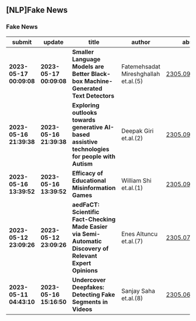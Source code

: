 ## [NLP]Fake News 

### Fake News

| submit | update | title | author | abs | PDF | code | cates | journal |
|---|---|---|---|---|---|---|---|---|
|**2023-05-17 00:09:08**|**2023-05-17 00:09:08**|**Smaller Language Models are Better Black-box Machine-Generated Text   Detectors**|Fatemehsadat Mireshghallah et.al.(5)|[2305.09859v1](http://arxiv.org/abs/2305.09859v1)|[gotoRead](http://arxiv.org/pdf/2305.09859v1)|null|cs.CL, cs.LG|null|
|**2023-05-16 21:39:38**|**2023-05-16 21:39:38**|**Exploring outlooks towards generative AI-based assistive technologies   for people with Autism**|Deepak Giri et.al.(2)|[2305.09815v1](http://arxiv.org/abs/2305.09815v1)|[gotoRead](http://arxiv.org/pdf/2305.09815v1)|null|cs.HC, cs.AI, 68T07|null|
|**2023-05-16 13:39:52**|**2023-05-16 13:39:52**|**Efficacy of Educational Misinformation Games**|William Shi et.al.(1)|[2305.09429v1](http://arxiv.org/abs/2305.09429v1)|[gotoRead](http://arxiv.org/pdf/2305.09429v1)|null|cs.CY|null|
|**2023-05-12 23:09:26**|**2023-05-12 23:09:26**|**aedFaCT: Scientific Fact-Checking Made Easier via Semi-Automatic   Discovery of Relevant Expert Opinions**|Enes Altuncu et.al.(7)|[2305.07796v1](http://arxiv.org/abs/2305.07796v1)|[gotoRead](http://arxiv.org/pdf/2305.07796v1)|**[link](https://github.com/altuncu/aedfact)**|cs.IR|null|
|**2023-05-11 04:43:10**|**2023-05-16 15:16:50**|**Undercover Deepfakes: Detecting Fake Segments in Videos**|Sanjay Saha et.al.(8)|[2305.06564v2](http://arxiv.org/abs/2305.06564v2)|[gotoRead](http://arxiv.org/pdf/2305.06564v2)|**[link](https://github.com/sanjaysaha1311/temporal-deepfake-segmentation)**|cs.CV|null|
